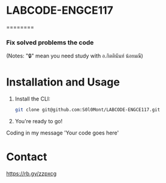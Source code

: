 # LABCODE-ENGCE117
========
### Fix solved problems the code 
(Notes: "🔒" mean you need study with อ.กิตตินันท์ น้อยมณี)

# Installation and Usage

1. Install the CLI:

   ```sh
   git clone git@github.com:S0l0Mont/LABCODE-ENGCE117.git
   ```

4. You're ready to go!

  Coding in my message 'Your code goes here'

# Contact
https://rb.gy/zzpxcg
